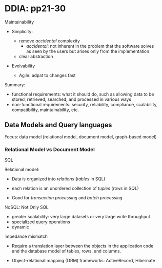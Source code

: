 # DDIA: pp21-30

Maintainability

- Simplicity:
  - remove *accidental* complexity
    - *accidental*: not inherent in the problem that the software solves as seen by the users but arises only from the implementation
  - clear abstraction

- Evolvability

  - Agile: adpat to changes fast

    

Summary:

- functional requirements: what it should do, such as allowing data to be stored, retrieved, searched, and processed in various ways
- non-functional requirements: security, reliability, compliance, scalability, compatibility, maintainability, etc.



## Data Models and Query languages

Focus: data model (relational model, document model, graph-based model)



### Relational Model vs Document Model

SQL

Relational model:

- Data is organized into *relations* (*tables* in SQL)
- each relation is an unordered collection of *tuples* (*rows* in SQL)

- Good for *transaction processing* and *batch processing*



NoSQL: Not Only SQL

- greater scalability: very large datasets or very large write throughput
- specialized query operations
- dynamic



impedance mismatch

- Require a translation layer between the objects in the application code and the database model of tables, rows, and columns.

- Object-relational mapping (ORM) frameworks: ActiveRecord, Hibernate

  

